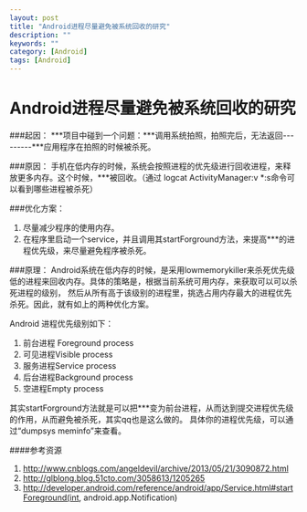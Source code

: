 ```yaml
---
layout: post
title: "Android进程尽量避免被系统回收的研究"
description: ""
keywords: ""
category: [Android]
tags: [Android]
---
```


Android进程尽量避免被系统回收的研究
=====================================================

###起因：
***项目中碰到一个问题：***调用系统拍照，拍照完后，无法返回---------***应用程序在拍照的时候被杀死。

###原因：
手机在低内存的时候，系统会按照进程的优先级进行回收进程，来释放更多内存。这个时候，***被回收。（通过 logcat ActivityManager:v *:s命令可以看到哪些进程被杀死）

###优化方案：
 1.  尽量减少程序的使用内存。
 2.	在程序里启动一个service，并且调用其startForground方法，来提高***的进程优先级，来尽量避免程序被杀死。

###原理：
Android系统在低内存的时候，是采用lowmemorykiller来杀死优先级低的进程来回收内存。具体的策略是，根据当前系统可用内存，来获取可以可以杀死进程的级别，
然后从所有高于该级别的进程里，挑选占用内存最大的进程优先杀死。因此，就有如上的两种优化方案。

Android 进程优先级别如下：

 1. 前台进程 Foreground process
 2. 可见进程Visible process
 3. 服务进程Service process  
 4. 后台进程Background process  
 5. 空进程Empty process 

其实startForground方法就是可以把***变为前台进程，从而达到提交进程优先级的作用，从而避免被杀死，其实qq也是这么做的。
具体你的进程优先级，可以通过“dumpsys meminfo”来查看。

####参考资源
 1. http://www.cnblogs.com/angeldevil/archive/2013/05/21/3090872.html
 2. http://glblong.blog.51cto.com/3058613/1205265
 3. http://developer.android.com/reference/android/app/Service.html#startForeground(int, android.app.Notification)
